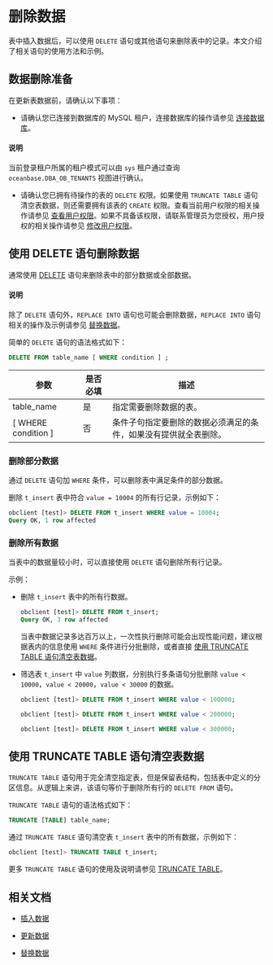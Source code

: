 # 删除数据

表中插入数据后，可以使用 `DELETE` 语句或其他语句来删除表中的记录。本文介绍了相关语句的使用方法和示例。

## 数据删除准备

在更新表数据前，请确认以下事项：

* 请确认您已连接到数据库的 MySQL 租户，连接数据库的操作请参见 [连接数据库](../1.database-connection-with-client-of-mysql-mode/1.connection-methods-overview-of-mysql-mode.md)。
  
<main id="notice" type='explain'>
   <h4>说明</h4>
   <p>当前登录租户所属的租户模式可以由 <code>sys</code> 租户通过查询 <code>oceanbase.DBA_OB_TENANTS</code> 视图进行确认。</p>
</main>

* 请确认您已拥有待操作的表的 `DELETE` 权限。如果使用 `TRUNCATE TABLE` 语句清空表数据，则还需要拥有该表的 `CREATE` 权限。查看当前用户权限的相关操作请参见 [查看用户权限](../../../7.reference/2.administrator-guide/2.basic-database-management/4.manage-tenants/5.manage-users-and-permissions/3.mysql-mode/4.view-user-permissions-of-mysql-mode.md)。如果不具备该权限，请联系管理员为您授权，用户授权的相关操作请参见 [修改用户权限](../../../7.reference/2.administrator-guide/2.basic-database-management/4.manage-tenants/5.manage-users-and-permissions/3.mysql-mode/5.modify-user-permissions-of-mysql-mode.md)。

## 使用 DELETE 语句删除数据

通常使用 [DELETE](../../../7.reference/4.development-guide-refactoring/1.sql-syntax/2.common-tenant-of-mysql-mode/6.sql-statement-of-mysql-mode/21.delete-of-mysql-mode.md) 语句来删除表中的部分数据或全部数据。



  <main id="notice" type='explain'>
    <h4>说明</h4>
    <p>除了 <code>DELETE</code> 语句外，<code>REPLACE INTO</code> 语句也可能会删除数据，<code>REPLACE INTO</code> 语句相关的操作及示例请参见 <a href="../../../3.develop/1.application-development-of-mysql-mode/3.write-data-of-mysql-mode/4.replace-data-of-mysql-mode.md">替换数据</a>。</p>
  </main>

简单的 `DELETE` 语句的语法格式如下：

```sql
DELETE FROM table_name [ WHERE condition ] ;
```

|          参数           | 是否必填 |                描述                                    |
|-------------------------|---------|--------------------------------------------------------|
| table_name              | 是      | 指定需要删除数据的表。                                     |
| [ WHERE condition ]     | 否      | 条件子句指定要删除的数据必须满足的条件，如果没有提供就全表删除。 |

### 删除部分数据

通过 `DELETE` 语句加 `WHERE` 条件，可以删除表中满足条件的部分数据。

删除 `t_insert` 表中符合 `value = 10004` 的所有行记录，示例如下：

```sql
obclient [test]> DELETE FROM t_insert WHERE value = 10004;
Query OK, 1 row affected
```

### 删除所有数据

当表中的数据量较小时，可以直接使用 `DELETE` 语句删除所有行记录。

示例：

* 删除 `t_insert` 表中的所有行数据。

  ```sql
  obclient [test]> DELETE FROM t_insert;
  Query OK, 3 row affected
  ```

  当表中数据记录多达百万以上，一次性执行删除可能会出现性能问题，建议根据表内的信息使用 `WHERE` 条件进行分批删除，或者直接 [使用 TRUNCATE TABLE 语句清空表数据](#使用%20truncate%20table%20语句清空表数据)。

* 筛选表 `t_insert` 中 `value` 列数据，分别执行多条语句分批删除 `value < 10000`，`value < 20000`，`value < 30000` 的数据。

  ```sql
  obclient [test]> DELETE FROM t_insert WHERE value < 100000;

  obclient [test]> DELETE FROM t_insert WHERE value < 200000;

  obclient [test]> DELETE FROM t_insert WHERE value < 300000;
  ```

## 使用 TRUNCATE TABLE 语句清空表数据

`TRUNCATE TABLE` 语句用于完全清空指定表，但是保留表结构，包括表中定义的分区信息。从逻辑上来讲，该语句等价于删除所有行的 `DELETE FROM` 语句。

`TRUNCATE TABLE` 语句的语法格式如下：

```sql
TRUNCATE [TABLE] table_name;
```

通过 `TRUNCATE TABLE` 语句清空表 `t_insert` 表中的所有数据，示例如下：

```sql
obclient [test]> TRUNCATE TABLE t_insert;
```

更多 `TRUNCATE TABLE` 语句的使用及说明请参见 [TRUNCATE TABLE](../../../7.reference/4.development-guide-refactoring/1.sql-syntax/2.common-tenant-of-mysql-mode/6.sql-statement-of-mysql-mode/59.truncate-table-of-mysql-mode.md)。

## 相关文档

* [插入数据](1.insert-data-of-mysql-mode.md)

* [更新数据](2.update-data-of-mysql-mode.md)

* [替换数据](4.replace-data-of-mysql-mode.md)